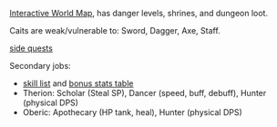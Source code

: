 
[Interactive World Map](http://www.octopathtravelmap.com/), has danger levels, shrines, and dungeon loot.

Caits are weak/vulnerable to: Sword, Dagger, Axe, Staff. 

[side quests](http://www.gamersheroes.com/game-guides/octopath-traveler-side-quest-guide/)

Secondary jobs:
- [skill list](https://www.shacknews.com/article/106048/job-classes-attribute-bonuses-and-skills-list---octopath-traveler) and [bonus stats table](https://www.shacknews.com/article/106081/how-to-choose-the-best-secondary-jobs-in-octopath-traveler)
- Therion: Scholar (Steal SP), Dancer (speed, buff, debuff), Hunter (physical DPS)
- Oberic: Apothecary (HP tank, heal), Hunter (physical DPS)
